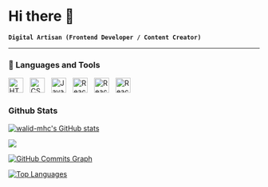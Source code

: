 # Hi there 👋

**`Digital Artisan (Frontend Developer / Content Creator)`**

---

### 🧰 Languages and Tools

<img align="left" alt="HTML" width="30px" style="padding-right:10px;" src="https://cdn.jsdelivr.net/gh/devicons/devicon/icons/html5/html5-plain.svg" />
<img align="left" alt="CSS" width="30px" style="padding-right:10px;" src="https://cdn.jsdelivr.net/gh/devicons/devicon/icons/css3/css3-plain.svg" />
<img align="left" alt="JavaScript" width="30px" style="padding-right:10px;" src="https://cdn.jsdelivr.net/gh/devicons/devicon/icons/javascript/javascript-plain.svg" />
<img align="left" alt="React" width="30px" style="padding-right:10px;" src="https://cdn.jsdelivr.net/gh/devicons/devicon@latest/icons/tailwindcss/tailwindcss-original.svg" />
<img align="left" alt="React" width="30px" style="padding-right:10px;" src="https://cdn.jsdelivr.net/gh/devicons/devicon/icons/react/react-original.svg" />
<img align="left" alt="React" width="30px" style="padding-right:10px;" src="https://cdn.jsdelivr.net/gh/devicons/devicon@latest/icons/figma/figma-original.svg" />

<br />

#

### Github Stats

<a href="http://www.github.com/walid-mhc"><img src="https://github-readme-stats.vercel.app/api?username=walid-mhc&show_icons=true&hide=&count_private=true&title_color=64748b&text_color=ffffff&icon_color=f97316&bg_color=000000&hide_border=true&show_icons=true" alt="walid-mhc's GitHub stats" /></a>

<a href="http://www.github.com/walid-mhc"><img src="https://github-readme-streak-stats.herokuapp.com/?user=walid-mhc&stroke=ffffff&background=000000&ring=64748b&fire=64748b&currStreakNum=ffffff&currStreakLabel=64748b&sideNums=ffffff&sideLabels=ffffff&dates=ffffff&hide_border=true" /></a>

<a href="http://www.github.com/walid-mhc"><img src="https://github-readme-activity-graph.cyclic.app/graph?username=walid-mhc&bg_color=000000&color=ffffff&line=f97316&point=ffffff&area_color=000000&area=true&hide_border=true&custom_title=GitHub%20Commits%20Graph" alt="GitHub Commits Graph" /></a>

<a href="https://github.com/walid-mhc" align="left"><img src="https://github-readme-stats.vercel.app/api/top-langs/?username=walid-mhc&langs_count=10&title_color=64748b&text_color=ffffff&icon_color=f97316&bg_color=000000&hide_border=true&locale=en&custom_title=Top%20%Languages" alt="Top Languages" /></a>
